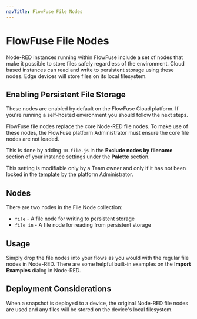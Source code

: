 ```yaml
---
navTitle: FlowFuse File Nodes
---
```


# FlowFuse File Nodes

Node-RED instances running within FlowFuse include a set of nodes that make it possible
to store files safely regardless of the environment. 
Cloud based instances can read and write to persistent storage using these nodes.
Edge devices will store files on its local filesystem.

## Enabling Persistent File Storage

These nodes are enabled by default on the FlowFuse Cloud platform. If you're
running a self-hosted environment you should follow the next steps.

FlowFuse file nodes replace the core Node-RED file nodes. To make use of these
nodes, the FlowFuse platform Administrator must ensure the core file nodes are 
not loaded.

This is done by adding `10-file.js` in the **Exclude nodes by filename** 
section of your instance settings under the **Palette** section.

This setting is modifiable only by a Team owner and only if it has not been
locked in the [template](concepts.md#template) by the platform Administrator.

## Nodes

There are two nodes in the File Node collection:

- `file` - A file node for writing to persistent storage
- `file in` - A file node for reading from persistent storage

## Usage

Simply drop the file nodes into your flows as you would with the regular file nodes in Node-RED. 
There are some helpful built-in examples on the **Import Examples** dialog in Node-RED.

## Deployment Considerations

When a snapshot is deployed to a device, the original Node-RED file nodes are used and 
any files will be stored on the device's local filesystem.

